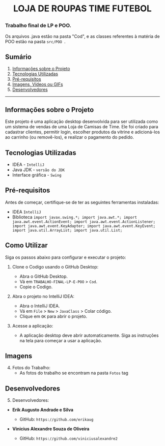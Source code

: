 # <p align="center">LOJA DE ROUPAS TIME FUTEBOL</p>

### Trabalho final de LP e POO. 
Os arquivos .java estão na pasta "Cod", e as classes referentes à matéria de POO estão na pasta `src/POO `.

## Sumário

1. [Informações sobre o Projeto](#informações-sobre-o-projeto)
2. [Tecnologias Utilizadas](#tecnologias-utilizadas)
3. [Pré-requisitos](#pré-requisitos)
4. [Imagens, Vídeos ou GIFs](#imagens)
5. [Desenvolvedores](#desenvolvedores)

---

## Informações sobre o Projeto

Este projeto é uma aplicação desktop desenvolvida para ser utilizada como um sistema de vendas de uma Loja de Camisas de Time. Ele foi criado para cadastrar clientes, permitir login, escolher produtos da vitrine e adicioná-los ao carrinho (ou removê-los), e realizar o pagamento do pedido.


## Tecnologias Utilizadas

- IDEA - `IntelliJ`
- Java JDK - `versão do JDK`
- Interface gráfica - `Swing`

## Pré-requisitos

Antes de começar, certifique-se de ter as seguintes ferramentas instaladas:

- IDEA `IntelliJ`
- Biblioteca 
`import javax.swing.*;
import java.awt.*;
import java.awt.event.ActionEvent;
import java.awt.event.ActionListener;
import java.awt.event.KeyAdapter;
import java.awt.event.KeyEvent;
import java.util.ArrayList;
import java.util.List;
`

## Como Utilizar

Siga os passos abaixo para configurar e executar o projeto:

1. Clone o Codigo usando o GitHub Desktop:
    - Abra o GitHub Desktop.
    - Vá em `TRABALHO-FINAL-LP-E-POO` > `Cod`.
    - Copie o Codigo.
2. Abra o projeto no IntelliJ IDEA:
    - Abra o IntelliJ IDEA.
    - Vá em `File` > `New` > `JavaClass` > Colar código.
    - Clique em `OK` para abrir o projeto.

3. Acesse a aplicação:
    - A aplicação desktop deve abrir automaticamente. Siga as instruções na tela para começar a usar a aplicação.
## Imagens
4. Fotos do Trabalho:
    - As fotos do trabalho se encontram na pasta `Fotos`
tag <img1>
## Desenvolvedores
5. Desenvolvedores:

- **Erik Augusto Andrade e Silva**
    - GitHub: `https://github.com/erikaug`

- **Vinicius Alexandre Souza de Oliveira**
    - GitHub: `https://github.com/viniciusalexandre2`
